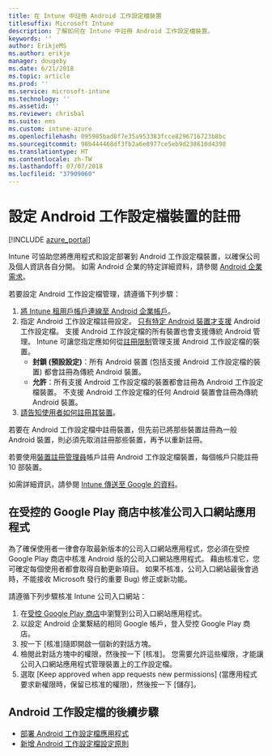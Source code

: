 ```yaml
---
title: 在 Intune 中註冊 Android 工作設定檔裝置
titlesuffix: Microsoft Intune
description: 了解如何在 Intune 中註冊 Android 工作設定檔裝置。
keywords: ''
author: ErikjeMS
ms.author: erikje
manager: dougeby
ms.date: 6/21/2018
ms.topic: article
ms.prod: ''
ms.service: microsoft-intune
ms.technology: ''
ms.assetid: ''
ms.reviewer: chrisbal
ms.suite: ems
ms.custom: intune-azure
ms.openlocfilehash: 095985bad8f7e35a953383fcce8296716723b8bc
ms.sourcegitcommit: 98b444468df3fb2a6e8977ce5eb9d238610d4398
ms.translationtype: HT
ms.contentlocale: zh-TW
ms.lasthandoff: 07/07/2018
ms.locfileid: "37909060"
---
```

# <a name="set-up-enrollment-of-android-work-profile-devices"></a>設定 Android 工作設定檔裝置的註冊

[!INCLUDE [azure_portal](./includes/azure_portal.md)]

Intune 可協助您將應用程式和設定部署到 Android 工作設定檔裝置，以確保公司及個人資訊各自分開。 如需 Android 企業的特定詳細資料，請參閱 [Android 企業需求](https://support.google.com/work/android/answer/6174145?hl=en&ref_topic=6151012)。

若要設定 Android 工作設定檔管理，請遵循下列步驟：

1. [將 Intune 租用戶帳戶連線至 Android 企業帳戶](connect-intune-android-enterprise.md)。
2. 指定 Android 工作設定檔註冊設定。 [只有特定 Android 裝置才支援](https://support.google.com/work/android/answer/6174145?hl=en&ref_topic=6151012%20style=%22target=new_window%22) Android 工作設定檔。 支援 Android 工作設定檔的所有裝置也會支援傳統 Android 管理。 Intune 可讓您指定應如何從[註冊限制](enrollment-restrictions-set.md)管理支援 Android 工作設定檔的裝置。
    - **封鎖 (預設設定)**：所有 Android 裝置 (包括支援 Android 工作設定檔的裝置) 都會註冊為傳統 Android 裝置。
    - **允許**：所有支援 Android 工作設定檔的裝置都會註冊為 Android 工作設定檔裝置。 不支援 Android 工作設定檔的任何 Android 裝置會註冊為傳統 Android 裝置。
3. [請告知使用者如何註冊其裝置](/intune-user-help/enroll-your-device-in-intune-android.md)。


若要在 Android 工作設定檔中註冊裝置，但先前已將那些裝置註冊為一般 Android 裝置，則必須先取消註冊那些裝置，再予以重新註冊。

若要使用[裝置註冊管理員](device-enrollment-manager-enroll.md)帳戶註冊 Android 工作設定檔裝置，每個帳戶只能註冊 10 部裝置。

如需詳細資訊，請參閱 [Intune 傳送至 Google 的資料](data-intune-sends-to-google.md)。

## <a name="approve-the-company-portal-app-in-the-managed-google-play-store"></a>在受控的 Google Play 商店中核准公司入口網站應用程式

為了確保使用者一律會存取最新版本的公司入口網站應用程式，您必須在受控 Google Play 商店中核准 Android 版的公司入口網站應用程式。 藉由核准它，您可確定每個使用者都會取得自動更新項目。 如果不核准，公司入口網站最後會過時，不能接收 Microsoft 發行的重要 Bug) 修正或新功能。

請遵循下列步驟核准 Intune 公司入口網站：

1.  在[受控 Google Play 商店](https://play.google.com/work/apps/details?id=com.microsoft.windowsintune.companyportal)中瀏覽到公司入口網站應用程式。
2.  以設定 Android 企業繫結的相同 Google 帳戶，登入受控 Google Play 商店。
3.  按一下 [核准]隨即開啟一個新的對話方塊。
4.  檢閱此對話方塊中的權限，然後按一下 [核准]。 您需要允許這些權限，才能讓公司入口網站應用程式管理裝置上的工作設定檔。
5.  選取 [Keep approved when app requests new permissions] (當應用程式要求新權限時，保留已核准的權限)，然後按一下 [儲存]。

## <a name="next-steps-for-android-work-profiles"></a>Android 工作設定檔的後續步驟
- [部署 Android 工作設定檔應用程式](store-apps-android.md)
- [新增 Android 工作設定檔設定原則](device-profiles.md)
